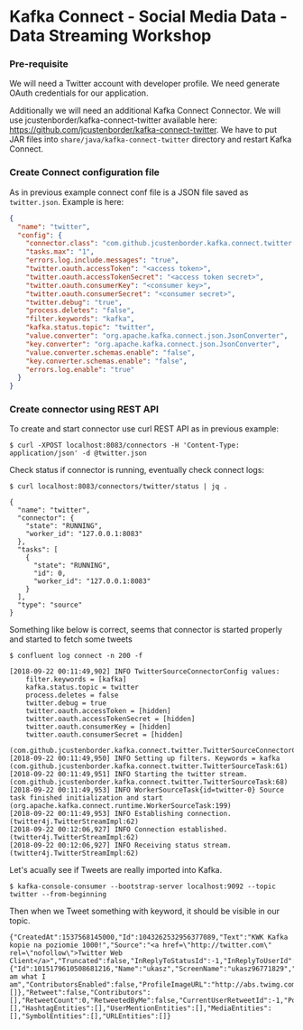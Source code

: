 # Kafka Connect - Social Media Data - Data Streaming Workshop

### Pre-requisite

We will need a Twitter account with developer profile. We need generate OAuth credentials for our application.

Additionally we will need an additional Kafka Connect Connector. We will use jcustenborder/kafka-connect-twitter available here: https://github.com/jcustenborder/kafka-connect-twitter. We have to put JAR files into `share/java/kafka-connect-twitter` directory and restart Kafka Connect.


### Create Connect configuration file

As in previous example connect conf file is a JSON file saved as `twitter.json`. Example is here:

```json
{
  "name": "twitter",
  "config": {
    "connector.class": "com.github.jcustenborder.kafka.connect.twitter.TwitterSourceConnector",
    "tasks.max": "1",
    "errors.log.include.messages": "true",
    "twitter.oauth.accessToken": "<access token>",
    "twitter.oauth.accessTokenSecret": "<access token secret>",
    "twitter.oauth.consumerKey": "<consumer key>",
    "twitter.oauth.consumerSecret": "<consumer secret>",
    "twitter.debug": "true",
    "process.deletes": "false",
    "filter.keywords": "kafka",
    "kafka.status.topic": "twitter",
    "value.converter": "org.apache.kafka.connect.json.JsonConverter",
    "key.converter": "org.apache.kafka.connect.json.JsonConverter",
    "value.converter.schemas.enable": "false",
    "key.converter.schemas.enable": "false",
    "errors.log.enable": "true"
  }
}
```

### Create connector using REST API

To create and start connector use curl REST API as in previous example:

```
$ curl -XPOST localhost:8083/connectors -H 'Content-Type: application/json' -d @twitter.json
```

Check status if connector is running, eventually check connect logs:

```
$ curl localhost:8083/connectors/twitter/status | jq .

{
  "name": "twitter",
  "connector": {
    "state": "RUNNING",
    "worker_id": "127.0.0.1:8083"
  },
  "tasks": [
    {
      "state": "RUNNING",
      "id": 0,
      "worker_id": "127.0.0.1:8083"
    }
  ],
  "type": "source"
}
```

Something like below is correct, seems that connector is started properly and started to fetch some tweets

```
$ confluent log connect -n 200 -f

[2018-09-22 00:11:49,902] INFO TwitterSourceConnectorConfig values:
	filter.keywords = [kafka]
	kafka.status.topic = twitter
	process.deletes = false
	twitter.debug = true
	twitter.oauth.accessToken = [hidden]
	twitter.oauth.accessTokenSecret = [hidden]
	twitter.oauth.consumerKey = [hidden]
	twitter.oauth.consumerSecret = [hidden]
 (com.github.jcustenborder.kafka.connect.twitter.TwitterSourceConnectorConfig:279)
[2018-09-22 00:11:49,950] INFO Setting up filters. Keywords = kafka (com.github.jcustenborder.kafka.connect.twitter.TwitterSourceTask:61)
[2018-09-22 00:11:49,951] INFO Starting the twitter stream. (com.github.jcustenborder.kafka.connect.twitter.TwitterSourceTask:68)
[2018-09-22 00:11:49,953] INFO WorkerSourceTask{id=twitter-0} Source task finished initialization and start (org.apache.kafka.connect.runtime.WorkerSourceTask:199)
[2018-09-22 00:11:49,953] INFO Establishing connection. (twitter4j.TwitterStreamImpl:62)
[2018-09-22 00:12:06,927] INFO Connection established. (twitter4j.TwitterStreamImpl:62)
[2018-09-22 00:12:06,927] INFO Receiving status stream. (twitter4j.TwitterStreamImpl:62)
```

Let's acually see if Tweets are really imported into Kafka.

```
$ kafka-console-consumer --bootstrap-server localhost:9092 --topic twitter --from-beginning
```

Then when we Tweet something with keyword, it should be visible in our topic.

```
{"CreatedAt":1537568145000,"Id":1043262532956377089,"Text":"KWK Kafka kopie na poziomie 1000!","Source":"<a href=\"http://twitter.com\" rel=\"nofollow\">Twitter Web Client</a>","Truncated":false,"InReplyToStatusId":-1,"InReplyToUserId":-1,"InReplyToScreenName":null,"GeoLocation":null,"Place":null,"Favorited":false,"Retweeted":false,"FavoriteCount":0,"User":{"Id":1015179610508681216,"Name":"ukasz","ScreenName":"ukasz96771829","Location":null,"Description":"I am what I am","ContributorsEnabled":false,"ProfileImageURL":"http://abs.twimg.com/sticky/default_profile_images/default_profile_normal.png","BiggerProfileImageURL":"http://abs.twimg.com/sticky/default_profile_images/default_profile_bigger.png","MiniProfileImageURL":"http://abs.twimg.com/sticky/default_profile_images/default_profile_mini.png","OriginalProfileImageURL":"http://abs.twimg.com/sticky/default_profile_images/default_profile.png","ProfileImageURLHttps":"https://abs.twimg.com/sticky/default_profile_images/default_profile_normal.png","BiggerProfileImageURLHttps":"https://abs.twimg.com/sticky/default_profile_images/default_profile_bigger.png","MiniProfileImageURLHttps":"https://abs.twimg.com/sticky/default_profile_images/default_profile_mini.png","OriginalProfileImageURLHttps":"https://abs.twimg.com/sticky/default_profile_images/default_profile.png","DefaultProfileImage":false,"URL":null,"Protected":false,"FollowersCount":0,"ProfileBackgroundColor":"F5F8FA","ProfileTextColor":"333333","ProfileLinkColor":"1DA1F2","ProfileSidebarFillColor":"DDEEF6","ProfileSidebarBorderColor":"C0DEED","ProfileUseBackgroundImage":true,"DefaultProfile":true,"ShowAllInlineMedia":false,"FriendsCount":1,"CreatedAt":1530872655000,"FavouritesCount":0,"UtcOffset":-1,"TimeZone":null,"ProfileBackgroundImageURL":"","ProfileBackgroundImageUrlHttps":"","ProfileBannerURL":null,"ProfileBannerRetinaURL":null,"ProfileBannerIPadURL":null,"ProfileBannerIPadRetinaURL":null,"ProfileBannerMobileURL":null,"ProfileBannerMobileRetinaURL":null,"ProfileBackgroundTiled":false,"Lang":"en","StatusesCount":21,"GeoEnabled":false,"Verified":false,"Translator":false,"ListedCount":0,"FollowRequestSent":false,"WithheldInCountries":[]},"Retweet":false,"Contributors":[],"RetweetCount":0,"RetweetedByMe":false,"CurrentUserRetweetId":-1,"PossiblySensitive":false,"Lang":"in","WithheldInCountries":[],"HashtagEntities":[],"UserMentionEntities":[],"MediaEntities":[],"SymbolEntities":[],"URLEntities":[]}
```

